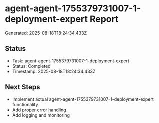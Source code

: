 # agent-agent-1755379731007-1-deployment-expert Report

Generated: 2025-08-18T18:24:34.433Z

## Status
- Task: agent-agent-1755379731007-1-deployment-expert
- Status: Completed
- Timestamp: 2025-08-18T18:24:34.433Z

## Next Steps
- Implement actual agent-agent-1755379731007-1-deployment-expert functionality
- Add proper error handling
- Add logging and monitoring

